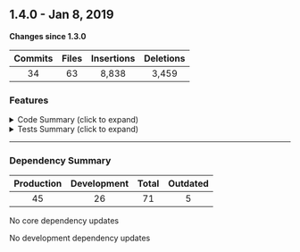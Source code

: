 ## 1.4.0 - Jan 8, 2019

**Changes since 1.3.0**

| Commits | Files | Insertions | Deletions |
|:-------:|:-----:|:----------:|:---------:|
| 34 | 63 | 8,838 | 3,459 |

### Features

<details>
<summary>Code Summary (click to expand)</summary>
<p>

| Total Files | Total Lines | Lines / File | Maintainability | | TODOS |
|:-----------:|:-----------:|:-----------:|:-----------:|:-----------:|:-----------:|
| 112 | 7,904 | 77 | 70.94 | | 31 |
</p>
</details>

<details>
<summary>Tests Summary (click to expand)</summary>
<p>

| P / F  | % Lines | # Lines | # Statements | # Functions | # Branches |
|:-----------:|:-----------:|:------------:|:---------------:|:---------------:|:---------------:|
| 79 / 0 | 75.6 | 973/1,287 | 1,062/1,413 | 214/304 | 277/495 |
</p>
</details>


---

### Dependency Summary

| Production | Development | Total | Outdated |
|:-----------:|:-----------:|:------------:|:---------------:|
| 45 | 26 | 71 | 5 |


No core dependency updates

No development dependency updates
